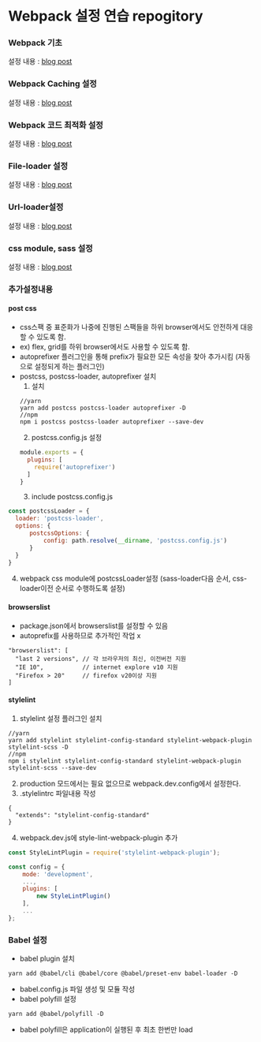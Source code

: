 # Webpack 설정 연습 repogitory

### Webpack 기초
설정 내용 : [blog post](https://kmj24.tistory.com/172 "blog link")

### Webpack Caching 설정
설정 내용 : [blog post](https://kmj24.tistory.com/174 "blog link")

### Webpack 코드 최적화 설정
설정 내용 : [blog post](https://kmj24.tistory.com/175 "blog link")

### File-loader 설정
설정 내용 : [blog post](https://kmj24.tistory.com/178 "blog link")

### Url-loader설정
설정 내용 : [blog post](https://kmj24.tistory.com/179 "blog link")

### css module, sass 설정
설정 내용 : [blog post](https://kmj24.tistory.com/180 "blog link")

### 추가설정내용
#### post css
- css스팩 중 표준화가 나중에 진행된 스팩들을 하위 browser에서도 안전하게 대응할 수 있도록 함.
- ex) flex, grid를 하위 browser에서도 사용할 수 있도록 함.
- autoprefixer 플러그인을 통해 prefix가 필요한 모든 속성을 찾아 추가시킴 (자동으로 설정되게 하는 플러그인)
- postcss, postcss-loader, autoprefixer 설치
  1. 설치
    ```
  //yarn
  yarn add postcss postcss-loader autoprefixer -D
  //npm
  npm i postcss postcss-loader autoprefixer --save-dev
  ```
  2. postcss.config.js 설정
  ```js
  module.exports = {
    plugins: [
      require('autoprefixer')
    ]
  }
  ```
  3. include postcss.config.js
```js
const postcssLoader = {
  loader: 'postcss-loader',
  options: {
      postcssOptions: {
          config: path.resolve(__dirname, 'postcss.config.js')
      }
  }
}
```
  4. webpack css module에 postcssLoader설정 (sass-loader다음 순서, css-loader이전 순서로 수행하도록 설정)

#### browserslist
- package.json에서 browserslist를 설정할 수 있음
- autoprefix를 사용하므로 추가적인 작업 x
```
"browserslist": [
  "last 2 versions", // 각 브라우저의 최신, 이전버전 지원
  "IE 10",           // internet explore v10 지원
  "Firefox > 20"     // firefox v20이상 지원
]
```

#### stylelint
1. stylelint 설정 플러그인 설치
```
//yarn
yarn add stylelint stylelint-config-standard stylelint-webpack-plugin stylelint-scss -D
//npm
npm i stylelint stylelint-config-standard stylelint-webpack-plugin stylelint-scss --save-dev
```
2. production 모드에서는 필요 없으므로 webpack.dev.config에서 설정한다.
3. .stylelintrc 파일내용 작성
```
{
  "extends": "stylelint-config-standard"
}
```
4. webpack.dev.js에 style-lint-webpack-plugin 추가
```js
const StyleLintPlugin = require('stylelint-webpack-plugin');

const config = {
    mode: 'development',
    ...,
    plugins: [
        new StyleLintPlugin()
    ],
    ...
};
```

### Babel 설정
- babel plugin 설치
```
yarn add @babel/cli @babel/core @babel/preset-env babel-loader -D
```
- babel.config.js 파일 생성 및 모듈 작성
- babel polyfill 설정
```
yarn add @babel/polyfill -D
```
- babel polyfill은 application이 실행된 후 최초 한번만 load

